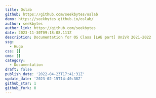 ```yaml
---
title: Oslab
github: https://github.com/seekbytes/oslab
demo: https://seekbytes.github.io/oslab/
author: seekbytes
author_link: https://github.com/seekbytes
date: 2023-11-30T09:18:08.111Z
description: Documentation for OS Class [LAB part] UniVR 2021-2022
ssg:
  - Hugo
css: []
cms: []
category:
  - Documentation
draft: false
publish_date: '2022-04-23T17:41:31Z'
update_date: '2023-02-15T14:40:38Z'
github_star: 1
github_fork: 0
---
```


